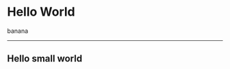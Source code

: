 
<!DOCTYPE html>
<html lang="en" dir="ltr" >
   <head>
     <meta charset="utf-8">
     </head>
       <body>
         <h1>Hello World</h1>
         <p>
           banana
           </p>
         <hr>
         <h2>Hello small world</h2>
         </body>
      </html>
         
